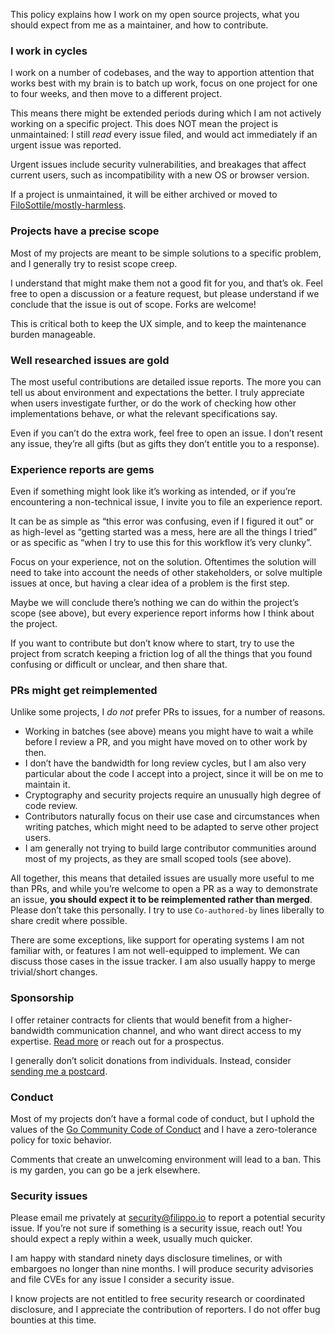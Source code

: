 This policy explains how I work on my open source projects, what you should expect from me as a maintainer, and how to contribute.

### I work in cycles

I work on a number of codebases, and the way to apportion attention that works best with my brain is to batch up work, focus on one project for one to four weeks, and then move to a different project.

This means there might be extended periods during which I am not actively working on a specific project. This does NOT mean the project is unmaintained: I still _read_ every issue filed, and would act immediately if an urgent issue was reported.

Urgent issues include security vulnerabilities, and breakages that affect current users, such as incompatibility with a new OS or browser version.

If a project is unmaintained, it will be either archived or moved to [FiloSottile/mostly-harmless](https://github.com/FiloSottile/mostly-harmless).

### Projects have a precise scope

Most of my projects are meant to be simple solutions to a specific problem, and I generally try to resist scope creep.

I understand that might make them not a good fit for you, and that’s ok. Feel free to open a discussion or a feature request, but please understand if we conclude that the issue is out of scope. Forks are welcome!

This is critical both to keep the UX simple, and to keep the maintenance burden manageable.

### Well researched issues are gold

The most useful contributions are detailed issue reports. The more you can tell us about environment and expectations the better. I truly appreciate when users investigate further, or do the work of checking how other implementations behave, or what the relevant specifications say.

Even if you can’t do the extra work, feel free to open an issue. I don’t resent any issue, they’re all gifts (but as gifts they don’t entitle you to a response).

### Experience reports are gems

Even if something might look like it’s working as intended, or if you’re encountering a non-technical issue, I invite you to file an experience report.

It can be as simple as “this error was confusing, even if I figured it out” or as high-level as “getting started was a mess, here are all the things I tried” or as specific as “when I try to use this for this workflow it’s very clunky”.

Focus on your experience, not on the solution. Oftentimes the solution will need to take into account the needs of other stakeholders, or solve multiple issues at once, but having a clear idea of a problem is the first step.

Maybe we will conclude there’s nothing we can do within the project’s scope (see above), but every experience report informs how I think about the project.

If you want to contribute but don’t know where to start, try to use the project from scratch keeping a friction log of all the things that you found confusing or difficult or unclear, and then share that.

### PRs might get reimplemented

Unlike some projects, I *do not* prefer PRs to issues, for a number of reasons.

* Working in batches (see above) means you might have to wait a while before I review a PR, and you might have moved on to other work by then.
* I don’t have the bandwidth for long review cycles, but I am also very particular about the code I accept into a project, since it will be on me to maintain it.
* Cryptography and security projects require an unusually high degree of code review.
* Contributors naturally focus on their use case and circumstances when writing patches, which might need to be adapted to serve other project users.
* I am generally not trying to build large contributor communities around most of my projects, as they are small scoped tools (see above).

All together, this means that detailed issues are usually more useful to me than PRs, and while you’re welcome to open a PR as a way to demonstrate an issue, **you should expect it to be reimplemented rather than merged**. Please don’t take this personally. I try to use `Co-authored-by` lines liberally to share credit where possible.

There are some exceptions, like support for operating systems I am not familiar with, or features I am not well-equipped to implement. We can discuss those cases in the issue tracker. I am also usually happy to merge trivial/short changes.

### Sponsorship

I offer retainer contracts for clients that would benefit from a higher-bandwidth communication channel, and who want direct access to my expertise. [Read more](https://words.filippo.io/full-time-maintainer/) or reach out for a prospectus.

I generally don’t solicit donations from individuals. Instead, consider [sending me a postcard](https://filippo.io/#addresses).

### Conduct

Most of my projects don’t have a formal code of conduct, but I uphold the values of the [Go Community Code of Conduct](https://go.dev/conduct) and I have a zero-tolerance policy for toxic behavior.

Comments that create an unwelcoming environment will lead to a ban. This is my garden, you can go be a jerk elsewhere.

### Security issues

Please email me privately at security@filippo.io to report a potential security issue. If you’re not sure if something is a security issue, reach out! You should expect a reply within a week, usually much quicker.

I am happy with standard ninety days disclosure timelines, or with embargoes no longer than nine months. I will produce security advisories and file CVEs for any issue I consider a security issue.

I know projects are not entitled to free security research or coordinated disclosure, and I appreciate the contribution of reporters. I do not offer bug bounties at this time.
